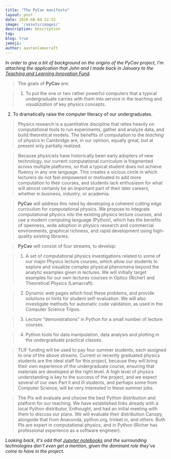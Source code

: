 ```yaml
---
title: "The PyCav manifesto"
layout: post
date: 2016-08-04 22:52
image: '/assets/images/'
description: Description
tag:
blog: true
jemoji:
author: austenlamacraft
---
```


_In order to give a bit of background on the origins of the PyCav project, I'm attaching the application that John and I made back in January to the [Teaching and Learning Innovation Fund](http://www.cctl.cam.ac.uk/support-and-training/funding/teaching-and-learning-innovation-fund)._


>The goals of **PyCav** are:

>1. To put the one or two rather powerful computers that a typical undergraduate carries with them into service in the teaching and _visualization_ of key physics concepts.
2. To dramatically raise the computer literacy of our undergraduates.

>Physics research is a quantitative discipline that relies heavily on computational tools to run experiments, gather and analyze data, and build theoretical models. The benefits of computation to the _teaching_ of physics in Cambridge are, in our opinion, equally great, but at present only partially realized.

>Because physicists have historically been early adopters of new technology, our current computational curriculum is fragmented across multiple platforms, so that a typical student does not achieve fluency in any one language. This creates a vicious circle in which lecturers do not feel empowered or motivated to add more computation to their courses, and students lack enthusiasm for what will almost certainly be an important part of their later careers, whether in business, industry, or academia.

>**PyCav** will address this need by developing a coherent cutting edge curriculum for computational physics. We propose to integrate computational physics into the existing physics lecture courses, and use a modern computing language (Python), which has the benefits of openness, wide adoption in physics research and commercial environments, graphical richness, and rapid development using high-quality existing libraries.

>**PyCav** will consist of four streams, to develop:

>1. A set of computational physics investigations related to some of our major Physics lecture courses, which allow our students to explore and visualize complex physical phenomena beyond the analytic examples given in lectures. We will initially target examples for our own lectures courses in Optics (Richer) and Theoretical Physics (Lamacraft).

>2. Dynamic web pages which host these problems, and provide solutions or hints for student self-evaluation. We will also investigate methods for automatic code validation, as used in the Computer Science Tripos.

>3. Lecture “demonstrations” in Python for a small number of lecture courses.

>4. Python tools for data manipulation, data analysis and plotting in the undergraduate practical classes.

>TLIF funding will be used to pay four summer students, each assigned to one of the above streams.  Current or recently graduated physics students are the ideal staff for this project, because they will bring their own experience of the undergraduate course, ensuring that materials are developed at the right level. A high level of physics understanding is key to the success of the project, and we expect several of our own Part II and III students, and perhaps some from Computer Science, will be very interested in these summer jobs.  

>The PIs will evaluate and choose the best Python distribution and platform for our teaching. We have established links already with a local Python distributor, Enthought, and had an initial meeting with them to discuss our plans. We will evaluate their distribution Canopy, alongside that from Anaconda, python.org, trinket.io, and others. Both PIs are expert in computational physics, and in Python (Richer has professional experience as a software engineer).

_Looking back, it's odd that [Jupyter notebooks](http://jupyter.org) and the surrounding technologies don't even get a mention, given the dominant role they've come to have in the project._ 
